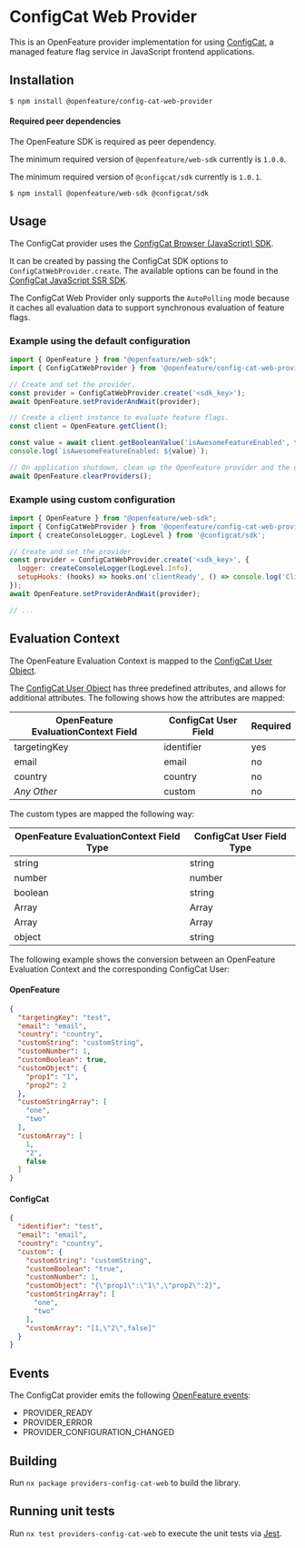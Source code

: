 # ConfigCat Web Provider

This is an OpenFeature provider implementation for using [ConfigCat](https://configcat.com), a managed feature flag service in JavaScript frontend applications.

## Installation

```
$ npm install @openfeature/config-cat-web-provider
```

#### Required peer dependencies

The OpenFeature SDK is required as peer dependency.

The minimum required version of `@openfeature/web-sdk` currently is `1.0.0`.

The minimum required version of `@configcat/sdk` currently is `1.0.1`.

```
$ npm install @openfeature/web-sdk @configcat/sdk
```

## Usage

The ConfigCat provider uses the [ConfigCat Browser (JavaScript) SDK](https://configcat.com/docs/sdk-reference/js/browser/).

It can be created by passing the ConfigCat SDK options to ```ConfigCatWebProvider.create```.
The available options can be found in the [ConfigCat JavaScript SSR SDK](https://configcat.com/docs/sdk-reference/js/browser/#creating-the-configcat-client).

The ConfigCat Web Provider only supports the `AutoPolling` mode because it caches all evaluation data to support synchronous evaluation of feature flags.

### Example using the default configuration

```javascript
import { OpenFeature } from "@openfeature/web-sdk";
import { ConfigCatWebProvider } from '@openfeature/config-cat-web-provider';

// Create and set the provider.
const provider = ConfigCatWebProvider.create('<sdk_key>');
await OpenFeature.setProviderAndWait(provider);

// Create a client instance to evaluate feature flags.
const client = OpenFeature.getClient();

const value = await client.getBooleanValue('isAwesomeFeatureEnabled', false);
console.log(`isAwesomeFeatureEnabled: ${value}`);

// On application shutdown, clean up the OpenFeature provider and the underlying ConfigCat client.
await OpenFeature.clearProviders();
```

### Example using custom configuration

```javascript
import { OpenFeature } from "@openfeature/web-sdk";
import { ConfigCatWebProvider } from '@openfeature/config-cat-web-provider';
import { createConsoleLogger, LogLevel } from '@configcat/sdk';

// Create and set the provider.
const provider = ConfigCatWebProvider.create('<sdk_key>', {
  logger: createConsoleLogger(LogLevel.Info),
  setupHooks: (hooks) => hooks.on('clientReady', () => console.log('Client is ready!')),
});
await OpenFeature.setProviderAndWait(provider);

// ...
```

## Evaluation Context

The OpenFeature Evaluation Context is mapped to the [ConfigCat User Object](https://configcat.com/docs/advanced/user-object/).

The [ConfigCat User Object](https://configcat.com/docs/advanced/user-object/) has three predefined attributes,
and allows for additional attributes.
The following shows how the attributes are mapped:

| OpenFeature EvaluationContext Field | ConfigCat User Field | Required |
|-------------------------------------|----------------------|----------|
| targetingKey                        | identifier           | yes      |
| email                               | email                | no       |
| country                             | country              | no       |
| _Any Other_                         | custom               | no       |

The custom types are mapped the following way:

| OpenFeature EvaluationContext Field Type | ConfigCat User Field Type |
|------------------------------------------|---------------------------|
| string                                   | string                    |
| number                                   | number                    |
| boolean                                  | string                    |
| Array<string>                            | Array<string>             |
| Array                                    | Array                     |
| object                                   | string                    |

The following example shows the conversion between an OpenFeature Evaluation Context and the corresponding ConfigCat
User:

#### OpenFeature

```json
{
  "targetingKey": "test",
  "email": "email",
  "country": "country",
  "customString": "customString",
  "customNumber": 1,
  "customBoolean": true,
  "customObject": {
    "prop1": "1",
    "prop2": 2
  },
  "customStringArray": [
    "one",
    "two"
  ],
  "customArray": [
    1,
    "2",
    false
  ]
}
```

#### ConfigCat

```json
{
  "identifier": "test",
  "email": "email",
  "country": "country",
  "custom": {
    "customString": "customString",
    "customBoolean": "true",
    "customNumber": 1,
    "customObject": "{\"prop1\":\"1\",\"prop2\":2}",
    "customStringArray": [
      "one",
      "two"
    ],
    "customArray": "[1,\"2\",false]"
  }
}
```

## Events

The ConfigCat provider emits the
following [OpenFeature events](https://openfeature.dev/specification/types#provider-events):

- PROVIDER_READY
- PROVIDER_ERROR
- PROVIDER_CONFIGURATION_CHANGED

## Building

Run `nx package providers-config-cat-web` to build the library.

## Running unit tests

Run `nx test providers-config-cat-web` to execute the unit tests via [Jest](https://jestjs.io).
